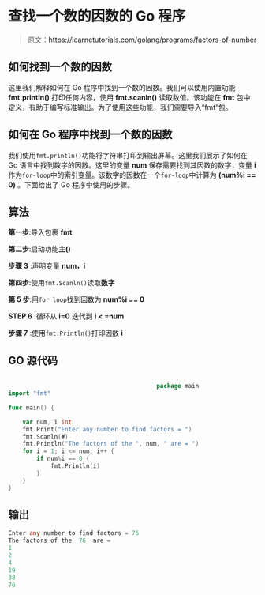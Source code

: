 # 查找一个数的因数的 Go 程序

> 原文：<https://learnetutorials.com/golang/programs/factors-of-number>

## 如何找到一个数的因数

这里我们解释如何在 Go 程序中找到一个数的因数。我们可以使用内置功能 **fmt.println()** 打印任何内容，使用 **fmt.scanln()** 读取数值。该功能在 **fmt** 包中定义，有助于编写标准输出。为了使用这些功能，我们需要导入“fmt”包。

## 如何在 Go 程序中找到一个数的因数

我们使用`fmt.println()`功能将字符串打印到输出屏幕。这里我们展示了如何在 Go 语言中找到数字的因数。这里的变量 **num** 保存需要找到其因数的数字，变量 **i** 作为`for-loop`中的索引变量。该数字的因数在一个`for-loop`中计算为 **(num%i == 0)** 。下面给出了 Go 程序中使用的步骤。

## 算法

**第一步**:导入包裹 **fmt**

**第二步**:启动功能**主()**

**步骤 3** :声明变量 **num，i**

**第四步**:使用`fmt.Scanln()`读取**数字**

**第 5 步**:用`for loop`找到因数为 **num%i == 0**

**STEP 6** :循环从 **i=0** 迭代到 **i < =num**

**步骤 7** :使用`fmt.Println()`打印因数 **i**

## GO 源代码

```go

                                          package main
import "fmt"

func main() {

    var num, i int
    fmt.Print("Enter any number to find factors = ")
    fmt.Scanln(#)
    fmt.Println("The factors of the ", num, " are = ")
    for i = 1; i <= num; i++ {
        if num%i == 0 {
            fmt.Println(i)
        }
    }
}

```

## 输出

```go
Enter any number to find factors = 76
The factors of the  76  are = 
1
2
4
19
38
76
```